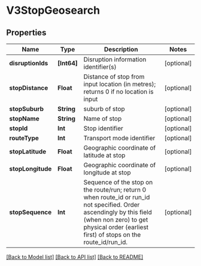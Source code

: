 # V3StopGeosearch

## Properties
Name | Type | Description | Notes
------------ | ------------- | ------------- | -------------
**disruptionIds** | **[Int64]** | Disruption information identifier(s) | [optional] 
**stopDistance** | **Float** | Distance of stop from input location (in metres); returns 0 if no location is input | [optional] 
**stopSuburb** | **String** | suburb of stop | [optional] 
**stopName** | **String** | Name of stop | [optional] 
**stopId** | **Int** | Stop identifier | [optional] 
**routeType** | **Int** | Transport mode identifier | [optional] 
**stopLatitude** | **Float** | Geographic coordinate of latitude at stop | [optional] 
**stopLongitude** | **Float** | Geographic coordinate of longitude at stop | [optional] 
**stopSequence** | **Int** | Sequence of the stop on the route/run; return 0 when route_id or run_id not specified. Order ascendingly by this field (when non zero) to get physical order (earliest first) of stops on the route_id/run_id. | [optional] 

[[Back to Model list]](../README.md#documentation-for-models) [[Back to API list]](../README.md#documentation-for-api-endpoints) [[Back to README]](../README.md)


